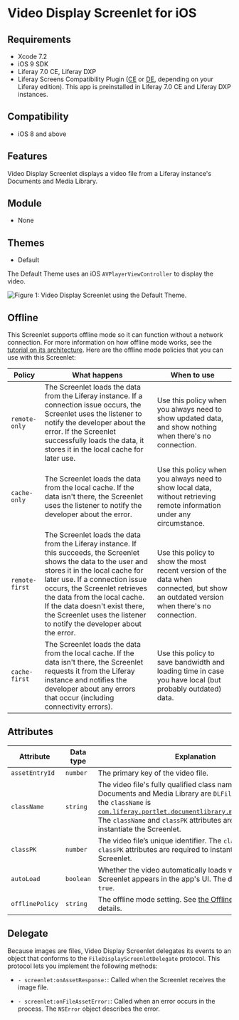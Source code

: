 # Video Display Screenlet for iOS [](id=video-display-screenlet-for-ios)

## Requirements [](id=requirements)

- Xcode 7.2
- iOS 9 SDK
- Liferay 7.0 CE, Liferay DXP 
- Liferay Screens Compatibility Plugin 
  ([CE](http://www.liferay.com/marketplace/-/mp/application/54365664) or 
  [DE](http://www.liferay.com/marketplace/-/mp/application/54369726), 
  depending on your Liferay edition). This app is preinstalled in Liferay 7.0 CE 
  and Liferay DXP instances. 

## Compatibility [](id=compatibility)

- iOS 8 and above

## Features [](id=features)

Video Display Screenlet displays a video file from a Liferay instance's 
Documents and Media Library. 

## Module [](id=module)

- None

## Themes [](id=themes)

- Default

The Default Theme uses an iOS `AVPlayerViewController` to display the video. 

![Figure 1: Video Display Screenlet using the Default Theme.](../../images/screens-ios-videodisplay.png)

## Offline [](id=offline)

This Screenlet supports offline mode so it can function without a network 
connection. For more information on how offline mode works, see the 
[tutorial on its architecture](/develop/tutorials/-/knowledge_base/6-2/architecture-of-offline-mode-in-liferay-screens). 
Here are the offline mode policies that you can use with this Screenlet: 

| Policy | What happens | When to use |
|--------|--------------|-------------|
| `remote-only` | The Screenlet loads the data from the Liferay instance. If a connection issue occurs, the Screenlet uses the listener to notify the developer about the error. If the Screenlet successfully loads the data, it stores it in the local cache for later use. | Use this policy when you always need to show updated data, and show nothing when there's no connection. |
| `cache-only` | The Screenlet loads the data from the local cache. If the data isn't there, the Screenlet uses the listener to notify the developer about the error. | Use this policy when you always need to show local data, without retrieving remote information under any circumstance. |
| `remote-first` | The Screenlet loads the data from the Liferay instance. If this succeeds, the Screenlet shows the data to the user and stores it in the local cache for later use. If a connection issue occurs, the Screenlet retrieves the data from the local cache. If the data doesn't exist there, the Screenlet uses the listener to notify the developer about the error. | Use this policy to show the most recent version of the data when connected, but show an outdated version when there's no connection. |
| `cache-first` | The Screenlet loads the data from the local cache. If the data isn't there, the Screenlet requests it from the Liferay instance and notifies the developer about any errors that occur (including connectivity errors). | Use this policy to save bandwidth and loading time in case you have local (but probably outdated) data. |

## Attributes [](id=attributes)

| Attribute | Data type | Explanation |
|-----------|-----------|-------------|
| `assetEntryId` | `number` | The primary key of the video file. | 
| `className` | `string` | The video file's fully qualified class name. Since files in a Documents and Media Library are `DLFileEntry` objects, the `className` is [`com.liferay.portlet.documentlibrary.model.DLFileEntry`](https://docs.liferay.com/portal/6.2/javadocs/com/liferay/portlet/documentlibrary/model/DLFileEntry.html). The `className` and `classPK` attributes are required to instantiate the Screenlet. |
| `classPK` | `number` | The video file’s unique identifier. The `className` and `classPK` attributes are required to instantiate the Screenlet. |
| `autoLoad` | `boolean` | Whether the video automatically loads when the Screenlet appears in the app's UI. The default value is `true`. |
| `offlinePolicy` | `string` | The offline mode setting. See [the Offline section](/develop/reference/-/knowledge_base/6-2/video-display-screenlet-for-ios#offline) for details. |

## Delegate [](id=delegate)

Because images are files, Video Display Screenlet delegates its events to an 
object that conforms to the `FileDisplayScreenletDelegate` protocol. This 
protocol lets you implement the following methods: 

- `- screenlet:onAssetResponse:`: Called when the Screenlet receives the image 
  file. 

- `- screenlet:onFileAssetError:`: Called when an error occurs in the process. 
  The `NSError` object describes the error. 
